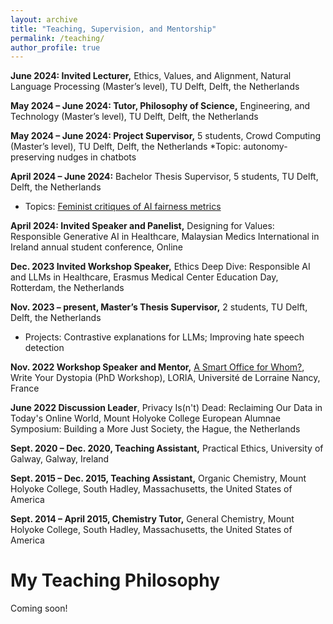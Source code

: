 ```yaml
---
layout: archive
title: "Teaching, Supervision, and Mentorship"
permalink: /teaching/
author_profile: true
---
```


**June 2024:	Invited Lecturer,** Ethics, Values, and Alignment, Natural Language Processing (Master’s level), TU Delft, Delft, the Netherlands

**May 2024 – June 2024:	Tutor, Philosophy of Science,** Engineering, and Technology (Master’s level), TU Delft, Delft, the Netherlands

**May 2024 – June 2024:	Project Supervisor,** 5 students, Crowd Computing (Master’s level), TU Delft, Delft, the Netherlands
*Topic: autonomy-preserving nudges in chatbots

**April 2024 – June 2024:** Bachelor Thesis Supervisor, 5 students, TU Delft, Delft, the Netherlands
* Topics: [Feminist critiques of AI fairness metrics](https://www.linkedin.com/posts/scientist-ethicist_feminism-feministai-aifairness-activity-7212447082563993600-AuDW?utm_source=share&utm_medium=member_desktop)

**April 2024:	Invited Speaker and Panelist,** Designing for Values: Responsible Generative AI in Healthcare, Malaysian Medics International in Ireland annual student conference, Online  

**Dec. 2023	Invited Workshop Speaker,** Ethics Deep Dive: Responsible AI and LLMs in Healthcare, Erasmus Medical Center Education Day, Rotterdam, the Netherlands

**Nov. 2023 – present, Master’s Thesis Supervisor,** 2 students, TU Delft, Delft, the Netherlands 
* Projects: Contrastive explanations for LLMs; Improving hate speech detection

**Nov. 2022	Workshop Speaker and Mentor,** [A Smart Office for Whom?](https://members.loria.fr/KFort/teaching/write-your-dystopia-ethics/), Write Your Dystopia (PhD Workshop), LORIA, Université de Lorraine Nancy, France  

**June 2022	Discussion Leader**, Privacy Is(n't) Dead: Reclaiming Our Data in Today's Online World, Mount Holyoke College European Alumnae Symposium: Building a More Just Society, the Hague, the Netherlands

**Sept. 2020 – Dec. 2020, Teaching Assistant,** Practical Ethics, University of Galway, Galway, Ireland

**Sept. 2015 – Dec. 2015, Teaching Assistant,** Organic Chemistry, Mount Holyoke College, South Hadley, Massachusetts, the United States of America

**Sept. 2014 – April 2015,	Chemistry Tutor,** General Chemistry, Mount Holyoke College, South Hadley, Massachusetts, the United States of America



My Teaching Philosophy
======

Coming soon! 
